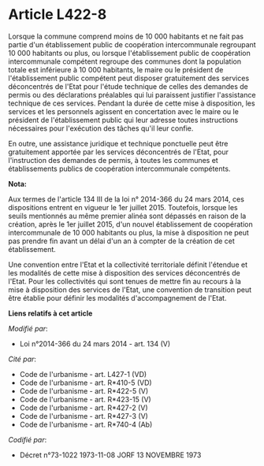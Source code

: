 # Article L422-8

Lorsque la commune comprend moins de 10 000 habitants                     et ne fait pas partie d'un établissement public de
coopération intercommunale regroupant 10 000 habitants ou plus, ou lorsque l'établissement public de coopération
intercommunale compétent regroupe des communes dont la population totale est inférieure à 10 000 habitants, le maire ou le
président de l'établissement public compétent peut disposer gratuitement des services déconcentrés de l'Etat pour l'étude
technique de celles des demandes de permis ou des déclarations préalables qui lui paraissent justifier l'assistance technique
de ces services. Pendant la durée de cette mise à disposition, les services et les personnels agissent en concertation avec
le maire ou le président de l'établissement public qui leur adresse toutes instructions nécessaires pour l'exécution des
tâches qu'il leur confie. 

En outre, une assistance juridique et technique ponctuelle peut être gratuitement apportée par les services déconcentrés de
l'Etat, pour l'instruction des demandes de permis, à toutes les communes et établissements publics de coopération
intercommunale compétents.

**Nota:**

Aux termes de l'article 134 III de la loi n° 2014-366 du 24 mars 2014, ces dispositions entrent en vigueur le 1er juillet
2015. Toutefois, lorsque les seuils mentionnés au même premier alinéa sont dépassés en raison de la création, après le 1er
juillet 2015, d'un nouvel établissement de coopération intercommunale de 10 000 habitants ou plus, la mise à disposition ne
peut pas prendre fin avant un délai d'un an à compter de la création de cet établissement.

Une convention entre l'Etat et la collectivité territoriale définit l'étendue et les modalités de cette mise à disposition
des services déconcentrés de l'Etat. Pour les collectivités qui sont tenues de mettre fin au recours à la mise à disposition
des services de l'Etat, une convention de transition peut être établie pour définir les modalités d'accompagnement de l'Etat.

**Liens relatifs à cet article**

_Modifié par_:

  - Loi n°2014-366 du 24 mars 2014 - art. 134 (V)

_Cité par_:

  - Code de l'urbanisme - art. L427-1 (VD)
  - Code de l'urbanisme - art. R*410-5 (VD)
  - Code de l'urbanisme - art. R*422-5 (V)
  - Code de l'urbanisme - art. R*423-15 (V)
  - Code de l'urbanisme - art. R*427-2 (V)
  - Code de l'urbanisme - art. R*427-3 (V)
  - Code de l'urbanisme - art. R*740-4 (Ab)

_Codifié par_:

  - Décret n°73-1022 1973-11-08 JORF 13 NOVEMBRE 1973
